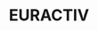 ---
facebook: http://facebook.com/EURACTIV
instagram: https://instagram.com/euractiv
logohandle: euractiv
sort: euractiv
title: EURACTIV
twitter: https://x.com/euractiv
website: https://www.euractiv.com/
youtube: http://youtube.com/euractiv
---